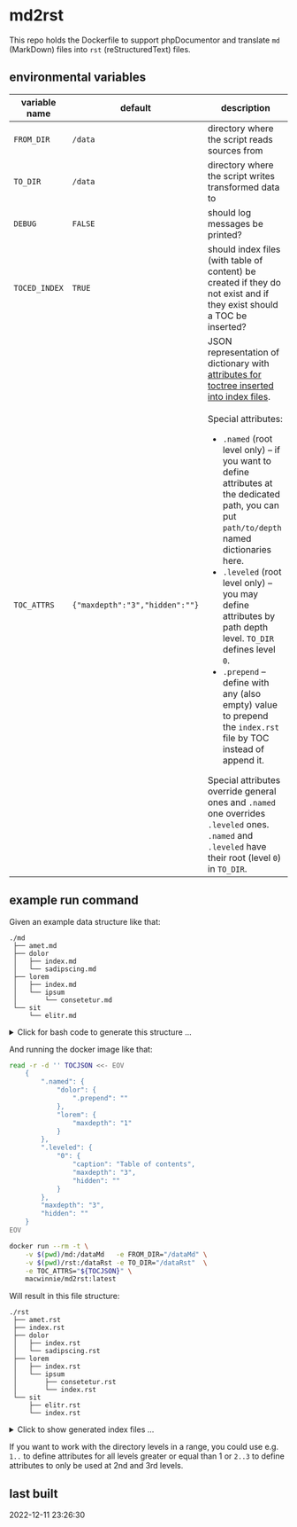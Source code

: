 # md2rst

This repo holds the Dockerfile to support phpDocumentor and translate `md` (MarkDown) files into `rst` (reStructuredText) files.

## environmental variables

| variable name | default | description |
| ------------- | ------- | ----------- |
| `FROM_DIR`    | `/data` | directory where the script reads sources from |
| `TO_DIR`      | `/data` | directory where the script writes transformed data to |
| `DEBUG`       | `FALSE` | should log messages be printed? |
| `TOCED_INDEX` | `TRUE`  | should index files (with table of content) be created if they do not exist and if they exist should a TOC be inserted? |
| `TOC_ATTRS`   | `{"maxdepth":"3","hidden":""}` | JSON representation of dictionary with [attributes for toctree inserted into index files](https://www.sphinx-doc.org/en/1.4.9/markup/toctree.html). <br/><br/>Special attributes: <ul><li>`.named` (root level only) – if you want to define attributes at the dedicated path, you can put `path/to/depth` named dictionaries here.</li><li>`.leveled` (root level only) – you may define attributes by path depth level. `TO_DIR` defines level `0`.</li><li>`.prepend` – define with any (also empty) value to prepend the `index.rst` file by TOC instead of append it.</li></ul>Special attributes override general ones and `.named` one overrides `.leveled` ones. `.named` and `.leveled` have their root (level `0`) in `TO_DIR`. |

## example run command

Given an example data structure like that:

```
./md
 ├── amet.md
 ├── dolor
 │   ├── index.md
 │   └── sadipscing.md
 ├── lorem
 │   ├── index.md
 │   └── ipsum
 │       └── consetetur.md
 └── sit
     └── elitr.md
```

<details>
    <summary style="cursor:pointer; outline: none;">Click for bash code to generate this structure ...</summary>

```sh
mkdir -p md/lorem/ipsum \
         md/dolor \
         md/sit

touch md/amet.md \
      md/lorem/index.md \
      md/lorem/ipsum/consetetur.md \
      md/dolor/sadipscing.md \
      md/sit/elitr.md

cat <<EOF > md/dolor/index.md
# Demo index

This index file is a first demonstration file.
EOF

cat <<EOF > md/lorem/index.md
# Demo index

This index file is a second demonstration file.
EOF
```

</details>

And running the docker image like that:

```sh
read -r -d '' TOCJSON <<- EOV
    {
        ".named": {
            "dolor": {
                ".prepend": ""
            },
            "lorem": {
                "maxdepth": "1"
            }
        },
        ".leveled": {
            "0": {
                "caption": "Table of contents",
                "maxdepth": "3",
                "hidden": ""
            }
        },
        "maxdepth": "3",
        "hidden": ""
    }
EOV

docker run --rm -t \
    -v $(pwd)/md:/dataMd   -e FROM_DIR="/dataMd" \
    -v $(pwd)/rst:/dataRst -e TO_DIR="/dataRst"  \
    -e TOC_ATTRS="${TOCJSON}" \
    macwinnie/md2rst:latest
```

Will result in this file structure:

```
./rst
 ├── amet.rst
 ├── index.rst
 ├── dolor
 │   ├── index.rst
 │   └── sadipscing.rst
 ├── lorem
 │   ├── index.rst
 │   └── ipsum
 │       ├── consetetur.rst
 │       └── index.rst
 └── sit
     ├── elitr.rst
     └── index.rst
```

<details>
    <summary style="cursor:pointer; outline: none;">Click to show generated index files ...</summary><ul>

<li> `rst/index.rst`

```
.. toctree::
   :caption: Table of contents
   :maxdepth: 3
   :hidden:

   amet
   dolor/index
   lorem/index
   sit/index
```

</li><li> `rst/dolor/index.rst`

```
.. toctree::

   sadipscing

Demo index
==========

This index file is a first demonstration file.
```
</li><li> `rst/lorem/index.rst`

```

Demo index
==========

This index file is a second demonstration file.

.. toctree::
   :maxdepth: 1

   ipsum/index
```
</li><li> `rst/lorem/ipsum/index.rst`

```
.. toctree::
   :maxdepth: 3
   :hidden:

   consetetur
```
</li><li> `rst/sit/index.rst`

```
.. toctree::
   :maxdepth: 3
   :hidden:

   elitr
```
</li></ul></details>

If you want to work with the directory levels in a range, you could use e.g. `1..` to define attributes for all levels greater or equal than 1 or `2..3` to define attributes to only be used at 2nd and 3rd levels.

## last built

2022-12-11 23:26:30
